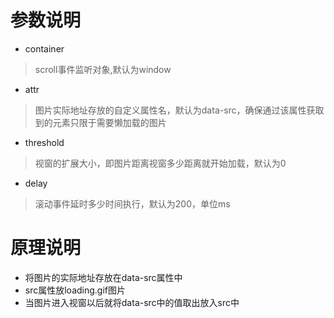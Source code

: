 # 参数说明
* container
> scroll事件监听对象,默认为window
* attr
> 图片实际地址存放的自定义属性名，默认为data-src，确保通过该属性获取到的元素只限于需要懒加载的图片
* threshold
> 视窗的扩展大小，即图片距离视窗多少距离就开始加载，默认为0
* delay
> 滚动事件延时多少时间执行，默认为200，单位ms

# 原理说明
* 将图片的实际地址存放在data-src属性中
* src属性放loading.gif图片
* 当图片进入视窗以后就将data-src中的值取出放入src中